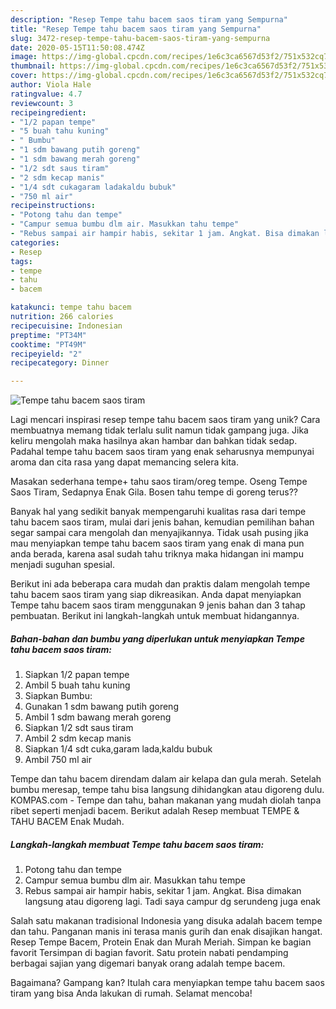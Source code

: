 ```yaml
---
description: "Resep Tempe tahu bacem saos tiram yang Sempurna"
title: "Resep Tempe tahu bacem saos tiram yang Sempurna"
slug: 3472-resep-tempe-tahu-bacem-saos-tiram-yang-sempurna
date: 2020-05-15T11:50:08.474Z
image: https://img-global.cpcdn.com/recipes/1e6c3ca6567d53f2/751x532cq70/tempe-tahu-bacem-saos-tiram-foto-resep-utama.jpg
thumbnail: https://img-global.cpcdn.com/recipes/1e6c3ca6567d53f2/751x532cq70/tempe-tahu-bacem-saos-tiram-foto-resep-utama.jpg
cover: https://img-global.cpcdn.com/recipes/1e6c3ca6567d53f2/751x532cq70/tempe-tahu-bacem-saos-tiram-foto-resep-utama.jpg
author: Viola Hale
ratingvalue: 4.7
reviewcount: 3
recipeingredient:
- "1/2 papan tempe"
- "5 buah tahu kuning"
- " Bumbu"
- "1 sdm bawang putih goreng"
- "1 sdm bawang merah goreng"
- "1/2 sdt saus tiram"
- "2 sdm kecap manis"
- "1/4 sdt cukagaram ladakaldu bubuk"
- "750 ml air"
recipeinstructions:
- "Potong tahu dan tempe"
- "Campur semua bumbu dlm air. Masukkan tahu tempe"
- "Rebus sampai air hampir habis, sekitar 1 jam. Angkat. Bisa dimakan langsung atau digoreng lagi. Tadi saya campur dg serundeng juga enak"
categories:
- Resep
tags:
- tempe
- tahu
- bacem

katakunci: tempe tahu bacem 
nutrition: 266 calories
recipecuisine: Indonesian
preptime: "PT34M"
cooktime: "PT49M"
recipeyield: "2"
recipecategory: Dinner

---
```



![Tempe tahu bacem saos tiram](https://img-global.cpcdn.com/recipes/1e6c3ca6567d53f2/751x532cq70/tempe-tahu-bacem-saos-tiram-foto-resep-utama.jpg)

Lagi mencari inspirasi resep tempe tahu bacem saos tiram yang unik? Cara membuatnya memang tidak terlalu sulit namun tidak gampang juga. Jika keliru mengolah maka hasilnya akan hambar dan bahkan tidak sedap. Padahal tempe tahu bacem saos tiram yang enak seharusnya mempunyai aroma dan cita rasa yang dapat memancing selera kita.

Masakan sederhana tempe+ tahu saos tiram/oreg tempe. Oseng Tempe Saos Tiram, Sedapnya Enak Gila. Bosen tahu tempe di goreng terus??

Banyak hal yang sedikit banyak mempengaruhi kualitas rasa dari tempe tahu bacem saos tiram, mulai dari jenis bahan, kemudian pemilihan bahan segar sampai cara mengolah dan menyajikannya. Tidak usah pusing jika mau menyiapkan tempe tahu bacem saos tiram yang enak di mana pun anda berada, karena asal sudah tahu triknya maka hidangan ini mampu menjadi suguhan spesial.


Berikut ini ada beberapa cara mudah dan praktis dalam mengolah tempe tahu bacem saos tiram yang siap dikreasikan. Anda dapat menyiapkan Tempe tahu bacem saos tiram menggunakan 9 jenis bahan dan 3 tahap pembuatan. Berikut ini langkah-langkah untuk membuat hidangannya.

<!--inarticleads1-->

##### Bahan-bahan dan bumbu yang diperlukan untuk menyiapkan Tempe tahu bacem saos tiram:

1. Siapkan 1/2 papan tempe
1. Ambil 5 buah tahu kuning
1. Siapkan  Bumbu:
1. Gunakan 1 sdm bawang putih goreng
1. Ambil 1 sdm bawang merah goreng
1. Siapkan 1/2 sdt saus tiram
1. Ambil 2 sdm kecap manis
1. Siapkan 1/4 sdt cuka,garam lada,kaldu bubuk
1. Ambil 750 ml air


Tempe dan tahu bacem direndam dalam air kelapa dan gula merah. Setelah bumbu meresap, tempe tahu bisa langsung dihidangkan atau digoreng dulu. KOMPAS.com - Tempe dan tahu, bahan makanan yang mudah diolah tanpa ribet seperti menjadi bacem. Berikut adalah Resep membuat TEMPE &amp; TAHU BACEM Enak Mudah. 

<!--inarticleads2-->

##### Langkah-langkah membuat Tempe tahu bacem saos tiram:

1. Potong tahu dan tempe
1. Campur semua bumbu dlm air. Masukkan tahu tempe
1. Rebus sampai air hampir habis, sekitar 1 jam. Angkat. Bisa dimakan langsung atau digoreng lagi. Tadi saya campur dg serundeng juga enak


Salah satu makanan tradisional Indonesia yang disuka adalah bacem tempe dan tahu. Panganan manis ini terasa manis gurih dan enak disajikan hangat. Resep Tempe Bacem, Protein Enak dan Murah Meriah. Simpan ke bagian favorit Tersimpan di bagian favorit. Satu protein nabati pendamping berbagai sajian yang digemari banyak orang adalah tempe bacem. 

Bagaimana? Gampang kan? Itulah cara menyiapkan tempe tahu bacem saos tiram yang bisa Anda lakukan di rumah. Selamat mencoba!
